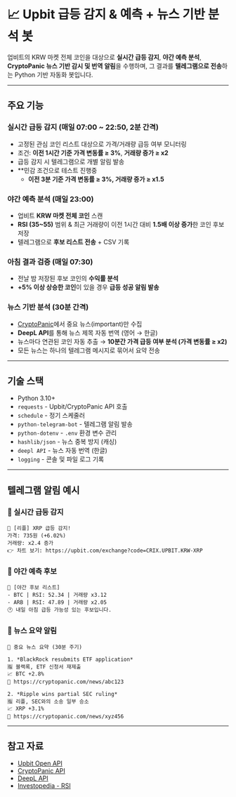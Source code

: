 # 📈 Upbit 급등 감지 & 예측 + 뉴스 기반 분석 봇

업비트의 KRW 마켓 전체 코인을 대상으로 **실시간 급등 감지**, **야간 예측 분석**, **CryptoPanic 뉴스 기반 감시 및 번역 알림**을 수행하며, 그 결과를 **텔레그램으로 전송**하는 Python 기반 자동화 봇입니다.

---

## 주요 기능

### 실시간 급등 감지 (매일 07:00 ~ 22:50, 2분 간격)
- 고정된 관심 코인 리스트 대상으로 가격/거래량 급등 여부 모니터링
- 조건: **이전 1시간 기준 가격 변동률 ≥ 3%**, **거래량 증가 ≥ x2**
- 급등 감지 시 텔레그램으로 개별 알림 발송
- **민감 조건으로 테스트 진행중
  - **이전 3분 기준 가격 변동률 ≥ 3%, 거래량 증가 ≥ x1.5**

### 야간 예측 분석 (매일 23:00)
- 업비트 **KRW 마켓 전체 코인** 스캔
- **RSI (35~55)** 범위 & 최근 거래량이 이전 1시간 대비 **1.5배 이상 증가**한 코인 후보 저장
- 텔레그램으로 **후보 리스트 전송** + CSV 기록

### 아침 결과 검증 (매일 07:30)
- 전날 밤 저장된 후보 코인의 **수익률 분석**
- **+5% 이상 상승한 코인**이 있을 경우 **급등 성공 알림 발송**

### 뉴스 기반 분석 (30분 간격)
- [CryptoPanic](https://cryptopanic.com)에서 중요 뉴스(important)만 수집
- **DeepL API**를 통해 뉴스 제목 자동 번역 (영어 → 한글)
- 뉴스마다 연관된 코인 자동 추출 → **10분간 가격 급등 여부 분석 (가격 변동률 ≥ x2)**
- 모든 뉴스는 하나의 텔레그램 메시지로 묶어서 요약 전송

---

## 기술 스택

- Python 3.10+
- `requests` - Upbit/CryptoPanic API 호출
- `schedule` - 정기 스케줄러
- `python-telegram-bot` - 텔레그램 알림 발송
- `python-dotenv` - `.env` 환경 변수 관리
- `hashlib/json` - 뉴스 중복 방지 (캐싱)
- `deepl API` - 뉴스 자동 번역 (한글)
- `logging` - 콘솔 및 파일 로그 기록

---

## 텔레그램 알림 예시

### 🔔 실시간 급등 감지
```
🚨 [리플] XRP 급등 감지!
가격: 735원 (+6.02%)
거래량: x2.4 증가
👉 차트 보기: https://upbit.com/exchange?code=CRIX.UPBIT.KRW-XRP
```

### 🌙 야간 예측 후보
```
🌙 [야간 후보 리스트]
- BTC | RSI: 52.34 | 거래량 x3.12
- ARB | RSI: 47.89 | 거래량 x2.05
🕐 내일 아침 급등 가능성 있는 후보입니다.
```

### 📰 뉴스 요약 알림
```
📡 중요 뉴스 요약 (30분 주기)

1. *BlackRock resubmits ETF application*
🈯️ 블랙록, ETF 신청서 재제출
📈 BTC +2.8%
🔗 https://cryptopanic.com/news/abc123

2. *Ripple wins partial SEC ruling*
🈯️ 리플, SEC와의 소송 일부 승소
📈 XRP +3.1%
🔗 https://cryptopanic.com/news/xyz456
```

---

## 참고 자료
- [Upbit Open API](https://docs.upbit.com)
- [CryptoPanic API](https://cryptopanic.com/developers/api/)
- [DeepL API](https://www.deepl.com/docs-api)
- [Investopedia - RSI](https://www.investopedia.com/terms/r/rsi.asp)
